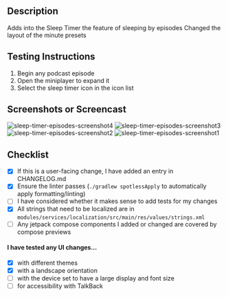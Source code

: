 ## Description
Adds into the Sleep Timer the feature of sleeping by episodes
Changed the layout of the minute presets


## Testing Instructions
1. Begin any podcast episode
2. Open the miniplayer to expand it
3. Select the sleep timer icon in the icon list

## Screenshots or Screencast 
![sleep-timer-episodes-screenshot4](https://github.com/DaveHurley7/pocket-casts-android/assets/7275950/6f481c57-8992-41a7-8488-13ccc2f8b371)
![sleep-timer-episodes-screenshot3](https://github.com/DaveHurley7/pocket-casts-android/assets/7275950/63b825b5-9cc8-4664-b22d-c6f813b4309a)
![sleep-timer-episodes-screenshot2](https://github.com/DaveHurley7/pocket-casts-android/assets/7275950/6cdfe347-2cc3-434b-bf73-135656717cbe)
![sleep-timer-episodes-screenshot1](https://github.com/DaveHurley7/pocket-casts-android/assets/7275950/f5536395-1702-4129-bc7b-b3314ea938a4)



## Checklist
- [x] If this is a user-facing change, I have added an entry in CHANGELOG.md
- [x] Ensure the linter passes (`./gradlew spotlessApply` to automatically apply formatting/linting)
- [ ] I have considered whether it makes sense to add tests for my changes
- [x] All strings that need to be localized are in `modules/services/localization/src/main/res/values/strings.xml`
- [ ] Any jetpack compose components I added or changed are covered by compose previews
 
#### I have tested any UI changes...
<!-- If this PR does not contain UI changes, ignore these items -->
- [x] with different themes
- [x] with a landscape orientation
- [ ] with the device set to have a large display and font size
- [ ] for accessibility with TalkBack

